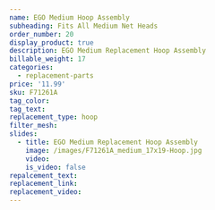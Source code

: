 ```yaml
---
name: EGO Medium Hoop Assembly
subheading: Fits All Medium Net Heads
order_number: 20
display_product: true
description: EGO Medium Replacement Hoop Assembly
billable_weight: 17
categories:
  - replacement-parts
price: '11.99'
sku: F71261A
tag_color:
tag_text:
replacement_type: hoop
filter_mesh:
slides:
  - title: EGO Medium Replacement Hoop Assembly
    image: /images/F71261A_medium_17x19-Hoop.jpg
    video:
    is_video: false
repalcement_text:
replacement_link:
replacement_video:
---
```

